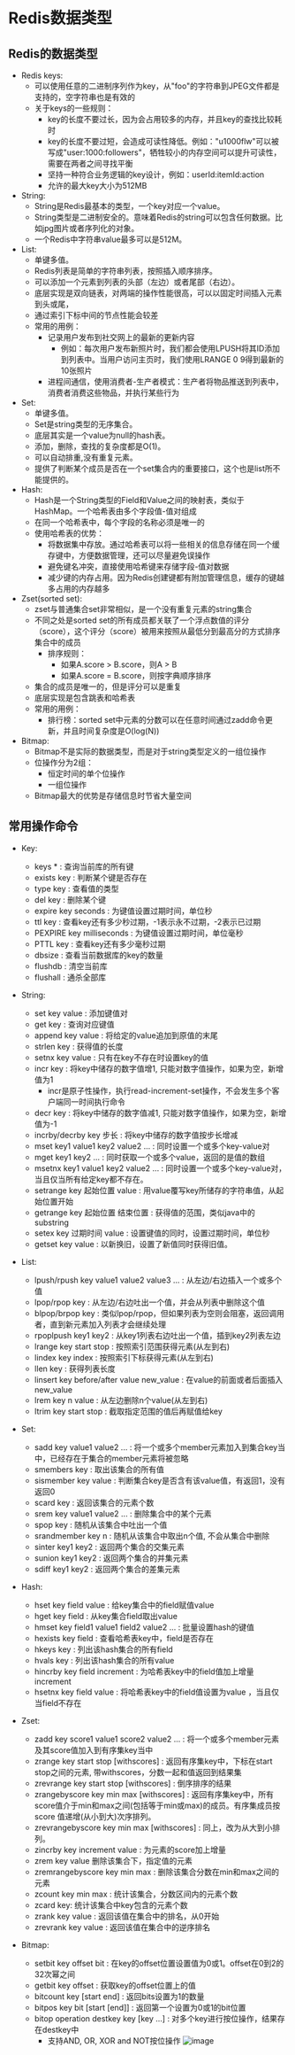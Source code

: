 # Redis数据类型

## Redis的数据类型

  - Redis keys:
    - 可以使用任意的二进制序列作为key，从"foo"的字符串到JPEG文件都是支持的，空字符串也是有效的
    - 关于keys的一些规则：
      - key的长度不要过长，因为会占用较多的内存，并且key的查找比较耗时
      - key的长度不要过短，会造成可读性降低。例如："u1000flw"可以被写成"user:1000:followers"，牺牲较小的内存空间可以提升可读性，需要在两者之间寻找平衡
      - 坚持一种符合业务逻辑的key设计，例如：userId:itemId:action
      - 允许的最大key大小为512MB
  - String: 
    - String是Redis最基本的类型，一个key对应一个value。
    - String类型是二进制安全的。意味着Redis的string可以包含任何数据。比如jpg图片或者序列化的对象。
    - 一个Redis中字符串value最多可以是512M。
  - List:
    - 单键多值。
    - Redis列表是简单的字符串列表，按照插入顺序排序。
    - 可以添加一个元素到列表的头部（左边）或者尾部（右边）。
    - 底层实现是双向链表，对两端的操作性能很高，可以以固定时间插入元素到头或尾，
    - 通过索引下标中间的节点性能会较差
    - 常用的用例：
      - 记录用户发布到社交网上的最新的更新内容
        - 例如：每次用户发布新照片时，我们都会使用LPUSH将其ID添加到列表中。当用户访问主页时，我们使用LRANGE 0 9得到最新的10张照片
      - 进程间通信，使用消费者-生产者模式：生产者将物品推送到列表中，消费者消费这些物品，并执行某些行为
  - Set:
    - 单键多值。
    - Set是string类型的无序集合。
    - 底层其实是一个value为null的hash表。
    - 添加，删除，查找的复杂度都是O(1)。
    - 可以自动排重,没有重复元素。
    - 提供了判断某个成员是否在一个set集合内的重要接口，这个也是list所不能提供的。
  - Hash:
    - Hash是一个String类型的Field和Value之间的映射表，类似于HashMap。一个哈希表由多个字段值-值对组成
    - 在同一个哈希表中，每个字段的名称必须是唯一的
    - 使用哈希表的优势：
      - 将数据集中存放。通过哈希表可以将一些相关的信息存储在同一个缓存键中，方便数据管理，还可以尽量避免误操作
      - 避免键名冲突，直接使用哈希键来存储字段-值对数据
      - 减少键的内存占用。因为Redis创建键都有附加管理信息，缓存的键越多占用的内存越多
  - Zset(sorted set):
    - zset与普通集合set非常相似，是一个没有重复元素的string集合
    - 不同之处是sorted set的所有成员都关联了一个浮点数值的评分（score），这个评分（score）被用来按照从最低分到最高分的方式排序集合中的成员
      - 排序规则：
        - 如果A.score > B.score，则A > B
        - 如果A.score = B.score，则按字典顺序排序
    - 集合的成员是唯一的，但是评分可以是重复
    - 底层实现是包含跳表和哈希表
    - 常用的用例：
      - 排行榜：sorted set中元素的分数可以在任意时间通过zadd命令更新，并且时间复杂度是O(log(N))
  - Bitmap:
    - Bitmap不是实际的数据类型，而是对于string类型定义的一组位操作
    - 位操作分为2组：
      - 恒定时间的单个位操作
      - 一组位操作
    - Bitmap最大的优势是存储信息时节省大量空间
      
## 常用操作命令

  - Key:
    - keys * : 查询当前库的所有键
    - exists key : 判断某个键是否存在
    - type key : 查看值的类型
    - del key : 删除某个键
    - expire key seconds : 为键值设置过期时间，单位秒
    - ttl key : 查看key还有多少秒过期，-1表示永不过期，-2表示已过期
    - PEXPIRE key milliseconds : 为键值设置过期时间，单位毫秒
    - PTTL key : 查看key还有多少毫秒过期
    - dbsize : 查看当前数据库的key的数量
    - flushdb : 清空当前库
    - flushall : 通杀全部库
  
  - String:
    - set key value : 添加键值对
    - get key : 查询对应键值
    - append key value : 将给定的value追加到原值的末尾
    - strlen key : 获得值的长度
    - setnx key value : 只有在key不存在时设置key的值
    - incr key : 将key中储存的数字值增1, 只能对数字值操作，如果为空，新增值为1
      - incr是原子性操作，执行read-increment-set操作，不会发生多个客户端同一时间执行命令
    - decr key : 将key中储存的数字值减1, 只能对数字值操作，如果为空，新增值为-1
    - incrby/decrby key 步长 : 将key中储存的数字值按步长增减
    - mset key1 value1 key2 value2 ... : 同时设置一个或多个key-value对
    - mget key1 key2 ... : 同时获取一个或多个value，返回的是值的数组
    - msetnx key1 value1 key2 value2 ... : 同时设置一个或多个key-value对，当且仅当所有给定key都不存在。
    - setrange key 起始位置 value : 用value覆写key所储存的字符串值，从起始位置开始
    - getrange key 起始位置 结束位置 : 获得值的范围，类似java中的substring
    - setex key 过期时间 value : 设置键值的同时，设置过期时间，单位秒
    - getset key value : 以新换旧，设置了新值同时获得旧值。
      
  - List:
    - lpush/rpush key value1 value2 value3 ... : 从左边/右边插入一个或多个值
    - lpop/rpop key : 从左边/右边吐出一个值，并会从列表中删除这个值
    - blpop/brpop key : 类似lpop/rpop，但如果列表为空则会阻塞，返回调用者，直到新元素加入列表才会继续处理
    - rpoplpush key1 key2 : 从key1列表右边吐出一个值，插到key2列表左边
    - lrange key start stop : 按照索引范围获得元素(从左到右)
    - lindex key index : 按照索引下标获得元素(从左到右)
    - llen key : 获得列表长度
    - linsert key before/after value new_value : 在value的前面或者后面插入new_value
    - lrem key n value : 从左边删除n个value(从左到右)
    - ltrim key start stop : 截取指定范围的值后再赋值给key
  
  - Set:
    - sadd key value1 value2 ... : 将一个或多个member元素加入到集合key当中，已经存在于集合的member元素将被忽略
    - smembers key : 取出该集合的所有值
    - sismember key value : 判断集合key是否含有该value值，有返回1，没有返回0
    - scard key : 返回该集合的元素个数
    - srem key value1 value2 ... : 删除集合中的某个元素
    - spop key : 随机从该集合中吐出一个值
    - srandmember key n : 随机从该集合中取出n个值, 不会从集合中删除
    - sinter key1 key2 : 返回两个集合的交集元素
    - sunion key1 key2 : 返回两个集合的并集元素
    - sdiff key1 key2 : 返回两个集合的差集元素
  
  - Hash:
    - hset key field value : 给key集合中的field赋值value
    - hget key field : 从key集合field取出value
    - hmset key field1 value1 field2 value2 ... : 批量设置hash的键值
    - hexists key field : 查看哈希表key中，field是否存在
    - hkeys key : 列出该hash集合的所有field
    - hvals key : 列出该hash集合的所有value
    - hincrby key field increment : 为哈希表key中的field值加上增量increment
    - hsetnx key field value : 将哈希表key中的field值设置为value ，当且仅当field不存在
    
  - Zset:
    - zadd key score1 value1 score2 value2 ... : 将一个或多个member元素及其score值加入到有序集key当中
    - zrange key start stop [withscores] : 返回有序集key中，下标在start stop之间的元素, 带withscores，分数一起和值返回到结果集
    - zrevrange key start stop [withscores] : 倒序排序的结果
    - zrangebyscore key min max [withscores] : 返回有序集key中，所有score值介于min和max之间(包括等于min或max)的成员。有序集成员按score 值递增(从小到大)次序排列。
    - zrevrangebyscore key min max [withscores] : 同上，改为从大到小排列。
    - zincrby key increment value : 为元素的score加上增量
    - zrem key value 删除该集合下，指定值的元素
    - zremrangebyscore key min max : 删除该集合分数在min和max之间的元素
    - zcount key min max : 统计该集合，分数区间内的元素个数
    - zcard key: 统计该集合中key包含的元素个数
    - zrank key value : 返回该值在集合中的排名，从0开始
    - zrevrank key value : 返回该值在集合中的逆序排名
    
  - Bitmap:
    - setbit key offset bit : 在key的offset位置设置值为0或1。offset在0到2的32次幂之间
    - getbit key offset : 获取key的offset位置上的值
    - bitcount key [start end] : 返回bits设置为1的数量
    - bitpos key bit [start [end]] : 返回第一个设置为0或1的bit位置
    - bitop operation destkey key [key ...] : 对多个key进行按位操作，结果存在destkey中
      - 支持AND, OR, XOR and NOT按位操作
        ![image](https://user-images.githubusercontent.com/46510621/133881120-1e792315-f34e-499f-b26e-c831a91830b7.png)

  
